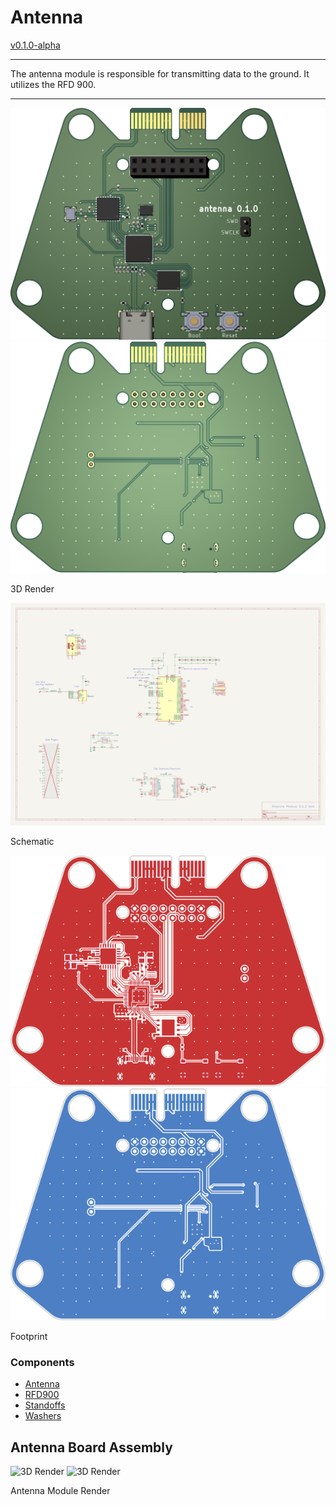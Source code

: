 # Antenna

[v0.1.0-alpha](https://github.com/sonicavionics/4in-antenna/v0.1.0-alpha)

---

The antenna module is responsible for transmitting data to the ground. It utilizes the RFD 900.

---

<div class="image-row">
    <img src="https://raw.githubusercontent.com/sonicavionics/4in-antenna/v0.1.0-alpha/images/board.front.png" alt="3D Render">
    <img src="https://raw.githubusercontent.com/sonicavionics/4in-antenna/v0.1.0-alpha/images/board.back.png" alt="3D Render">
</div>
<p class="image-caption">3D Render</p>

![alt text](https://raw.githubusercontent.com/sonicavionics/4in-antenna/v0.1.0-alpha/images/sch.svg)
<p class="image-caption">Schematic</p>


<div class="image-row">
    <img src="https://raw.githubusercontent.com/sonicavionics/4in-antenna/v0.1.0-alpha/images/pcbf.svg" alt="Front">
    <img src="https://raw.githubusercontent.com/sonicavionics/4in-antenna/v0.1.0-alpha/images/pcbb.svg" alt="Back">
</div>
<p class="image-caption">Footprint</p>

### Components

- [Antenna](https://grabcad.com/library/gsm-antenna-3)
- [RFD900](https://grabcad.com/library/rfd-900-radio-modem-1)
- [Standoffs](https://www.mcmaster.com/94868A719/)
- [Washers](https://www.mcmaster.com/97022A879/)

## Antenna Board Assembly

<div class="image-row">
    <img src="rfd_board.png" alt="3D Render">
    <img src="rfd_board2.png" alt="3D Render">
</div>
<p class="image-caption">Antenna Module Render</p>